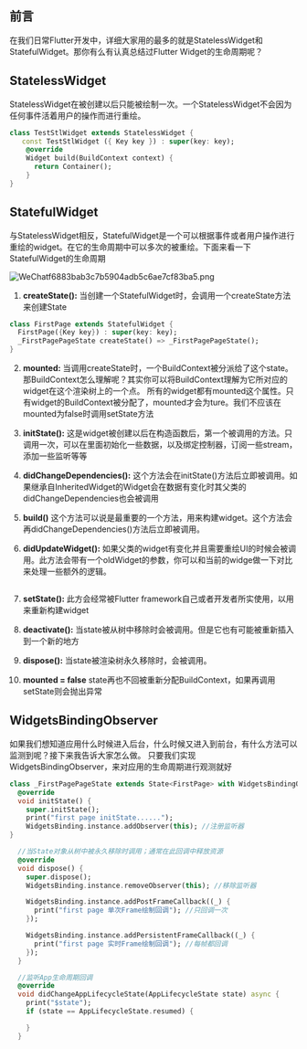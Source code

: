 ## 前言
在我们日常Flutter开发中，详细大家用的最多的就是StatelessWidget和StatefulWidget。那你有么有认真总结过Flutter Widget的生命周期呢？

## StatelessWidget
StatelessWidget在被创建以后只能被绘制一次。一个StatelessWidget不会因为任何事件活着用户的操作而进行重绘。
```dart
class TestStlWidget extends StatelessWidget {
   const TestStlWidget ({ Key key }) : super(key: key);
    @override
    Widget build(BuildContext context) {
      return Container();
    }
}

```

##  StatefulWidget
与StatelessWidget相反，StatefulWidget是一个可以根据事件或者用户操作进行重绘的widget。在它的生命周期中可以多次的被重绘。下面来看一下StatefulWidget的生命周期

![WeChatf6883bab3c7b5904adb5c6ae7cf83ba5.png](0)

1. **createState():** 当创建一个StatefulWidget时，会调用一个createState方法来创建State
```dart
class FirstPage extends StatefulWidget {
  FirstPage({Key key}) : super(key: key);
  _FirstPagePageState createState() => _FirstPagePageState();
}
```
2. **mounted:** 当调用createState时，一个BuildContext被分派给了这个state。那BuildContext怎么理解呢？其实你可以将BuildContext理解为它所对应的widget在这个渲染树上的一个点。
所有的widget都有mounted这个属性。只有widget的BuildContext被分配了，mounted才会为ture。我们不应该在mounted为false时调用setState方法

3. **initState():** 这是widget被创建以后在构造函数后，第一个被调用的方法。只调用一次，可以在里面初始化一些数据，以及绑定控制器，订阅一些stream，添加一些监听等等

4. **didChangeDependencies():** 这个方法会在initState()方法后立即被调用。如果继承自InheritedWidget的Widget会在数据有变化时其父类的didChangeDependencies也会被调用

5. **build()** 这个方法可以说是最重要的一个方法，用来构建widget。这个方法会再didChangeDependencies()方法后立即被调用。

6. **didUpdateWidget():** 如果父类的widget有变化并且需要重绘UI的时候会被调用。此方法会带有一个oldWidget的参数，你可以和当前的widge做一下对比来处理一些额外的逻辑。
```dart

```


7. **setState():** 此方会经常被Flutter framework自己或者开发者所实使用，以用来重新构建widget

8. **deactivate():** 当state被从树中移除时会被调用。但是它也有可能被重新插入到一个新的地方

9. **dispose():** 当state被渲染树永久移除时，会被调用。

10. **mounted = false** state再也不回被重新分配BuildContext，如果再调用setState则会抛出异常

## WidgetsBindingObserver
如果我们想知道应用什么时候进入后台，什么时候又进入到前台，有什么方法可以监测到呢？接下来我告诉大家怎么做。
只要我们实现WidgetsBindingObserver，来对应用的生命周期进行观测就好
```dart
class _FirstPagePageState extends State<FirstPage> with WidgetsBindingObserver {
  @override
  void initState() {
    super.initState();
    print("first page initState......");
    WidgetsBinding.instance.addObserver(this); //注册监听器
}

  //当State对象从树中被永久移除时调用；通常在此回调中释放资源
  @override
  void dispose() {
    super.dispose();
    WidgetsBinding.instance.removeObserver(this); //移除监听器

    WidgetsBinding.instance.addPostFrameCallback((_) {
      print("first page 单次Frame绘制回调"); //只回调一次
    });

    WidgetsBinding.instance.addPersistentFrameCallback((_) {
      print("first page 实时Frame绘制回调"); //每帧都回调
    });
  }

  //监听App生命周期回调
  @override
  void didChangeAppLifecycleState(AppLifecycleState state) async {
    print("$state");
    if (state == AppLifecycleState.resumed) {

    }
  }

```







